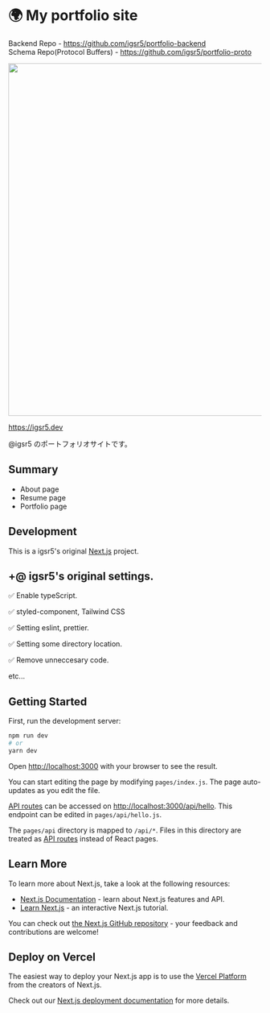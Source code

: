 # 🌍 My portfolio site

Backend Repo - https://github.com/igsr5/portfolio-backend  
Schema Repo(Protocol Buffers) - https://github.com/igsr5/portfolio-proto

<img src="https://images.igsr5.com/l/afjife.png" width="700px" />

https://igsr5.dev

@igsr5 のポートフォリオサイトです。


## Summary
- About page
- Resume page
- Portfolio page


## Development
This is a igsr5's original [Next.js](https://nextjs.org/) project.

## +@ igsr5's original settings.
✅ Enable typeScript.

✅ styled-component, Tailwind CSS

✅ Setting eslint, prettier.

✅ Setting some directory location.

✅ Remove unneccesary code.

etc...

## Getting Started

First, run the development server:

```bash
npm run dev
# or
yarn dev
```

Open [http://localhost:3000](http://localhost:3000) with your browser to see the result.

You can start editing the page by modifying `pages/index.js`. The page auto-updates as you edit the file.

[API routes](https://nextjs.org/docs/api-routes/introduction) can be accessed on [http://localhost:3000/api/hello](http://localhost:3000/api/hello). This endpoint can be edited in `pages/api/hello.js`.

The `pages/api` directory is mapped to `/api/*`. Files in this directory are treated as [API routes](https://nextjs.org/docs/api-routes/introduction) instead of React pages.

## Learn More

To learn more about Next.js, take a look at the following resources:

- [Next.js Documentation](https://nextjs.org/docs) - learn about Next.js features and API.
- [Learn Next.js](https://nextjs.org/learn) - an interactive Next.js tutorial.

You can check out [the Next.js GitHub repository](https://github.com/vercel/next.js/) - your feedback and contributions are welcome!

## Deploy on Vercel

The easiest way to deploy your Next.js app is to use the [Vercel Platform](https://vercel.com/new?utm_medium=default-template&filter=next.js&utm_source=create-next-app&utm_campaign=create-next-app-readme) from the creators of Next.js.

Check out our [Next.js deployment documentation](https://nextjs.org/docs/deployment) for more details.
